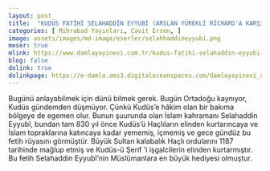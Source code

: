 ```yaml
---
layout: post
title:  "KUDÜS FATİHİ SELAHADDİN EYYUBİ (ARSLAN YÜREKLİ RİCHARD'A KARŞI)"
categories: [ Mihrabad Yayınları, Cavit Ersen, ]
image: assets/images/md-image/eserler/selahhaddineyyubi.png
meser: true
mlink: https://www.damlayayinevi.com.tr/kudus-fatihi-selahaddin-eyyubi-arslan-yurekli-richard-a-karsi
blog: false
dolink: true
dolinkpage: https://e-damla.ams3.digitaloceanspaces.com/damlayayinevi_ornek_sayfalar/9786058247536/index.html
---
```


Bugünü anlayabilmek için dünü bilmek gerek. Bugün Ortadoğu kaynıyor, Kudüs gündemden düşmüyor. Çünkü Kudüs’e hâkim olan bir bakıma bölgeye de egemen olur.
Bunun şuurunda olan İslam kahramanı Selahaddin Eyyubî, bundan tam 830 yıl önce Kudüs’ü Haçlıların elinden kurtarıncaya ve İslam topraklarına katıncaya kadar yememiş, içmemiş ve gece gündüz bu fetih rüyasını görmüştür. Büyük Sultan kalabalık Haçlı ordularını 1187 tarihinde mağlup etmiş ve Kudüs-ü Şerif ’i işgalcilerin elinden kurtarmıştır. Bu fetih Selahaddin Eyyubî’nin Müslümanlara en büyük hediyesi olmuştur.